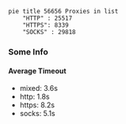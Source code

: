 
```mermaid
pie title 56656 Proxies in list
    "HTTP" : 25517
    "HTTPS": 8339
    "SOCKS" : 29818
```

### Some Info
#### Average Timeout

- mixed: 3.6s
- http: 1.8s
- https: 8.2s
- socks: 5.1s